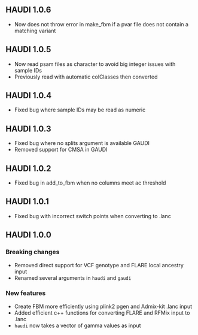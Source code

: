 ## HAUDI 1.0.6

- Now does not throw error in make_fbm if a pvar file does not contain a matching variant

## HAUDI 1.0.5

- Now read psam files as character to avoid big integer issues with sample IDs
- Previously read with automatic colClasses then converted

## HAUDI 1.0.4

- Fixed bug where sample IDs may be read as numeric

## HAUDI 1.0.3

- Fixed bug where no splits argument is available GAUDI
- Removed support for CMSA in GAUDI

## HAUDI 1.0.2

- Fixed bug in add_to_fbm when no columns meet ac threshold

## HAUDI 1.0.1

- Fixed bug with incorrect switch points when converting to .lanc

## HAUDI 1.0.0

### Breaking changes

- Removed direct support for VCF genotype and FLARE local ancestry input
- Renamed several arguments in `haudi` and `gaudi`

### New features

- Create FBM more efficiently using plink2 pgen and Admix-kit .lanc input
- Added efficient c++ functions for converting FLARE and RFMix input to .lanc
- `haudi` now takes a vector of gamma values as input
